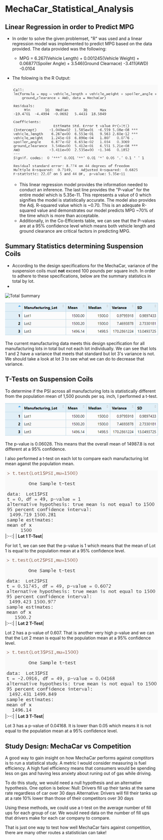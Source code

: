 # MechaCar_Statistical_Analysis
## Linear Regression in order to Predict MPG
   * In order to solve the given problemset, "R" was used and a linear regression model was implemented to predict MPG based on the data provided. The data provided was the following:
      * MPG = 6.267(Vehicle Length) + 0.001245(Vehicle Weight) + 0.06877(Spoiler Angle) + 3.546(Ground Clearnace) -3.411(AWD) -0.0104
    
   * The folowing is the R Output:

      ![R Output](Resources/MGP_LIN_regression_output.png)

      * This linear regression model provides the information needed to conduct an inference. The last line provides the "P-value" for the entire model which is 5.35e-11. This represents a value of 0 which signifies the model is statistically accurate. The model also provides the Adj. R-squared value which is ~0.70. This is an adequate R-squared value and demonstrates our model predicts MPG ~70% of the time which is more than acceptable.
      * Additionally, in the Co-Efficients table, we can see that the P-values are at a 95% confidence level which means both vehicle length and ground clearance are critical factors in predicting MPG. 
      
## Summary Statistics determining Suspension Coils
   * According to the design specifications for the MechaCar, variance of the suspension coils must **not** exceed 100 pounds per square inch. In order to adhere to these specifications, below are the summary statistics in total  by lot.
   * 
![Total Summary](Resourcesn/Summary_Table.png)

![Lot Summary](Resources/Lot_Summary.png)

The current manufacturing data meets this design specification for all manufacturing lots in total but not each lot individually. We can see that lots 1 and 2 have a variance that meets that standard but lot 3's variance is not. We should take a look at lot 3 to see what we can do to decrease that variance.

## T-Tests on Suspension Coils
To determine if the PSI across all manufacturing lots is statistically different from the population mean of 1,500 pounds per sq. inch, I performed a t-test.

![Overall T-Test](https://github.com/rmward17/MechaCar_Statistical_Analysis/blob/main/Lot_Summary.png)

The p-value is 0.06028. This means that the overall mean of 14987.8 is not different at a 95% confidence. 

I also performed a t-test on each lot to compare each manufacturing lot mean aganst the population mean.

![Lot 1 T-Test](https://github.com/rmward17/MechaCar_Statistical_Analysis/blob/main/Lot1_test.png)
|:--:|
| <b>Lot 1 T-Test</b>|

For lot 1, we can see that the p-value is 1 which means that the mean of Lot 1 is equal to the population mean at a 95% confidence level.

![Lot 2 T-Test](https://github.com/rmward17/MechaCar_Statistical_Analysis/blob/main/Lot2_test.png)
|:--:|
| <b>Lot 2 T-Test</b>|

Lot 2 has a p-value of 0.607. That is another very high p-value and we can that the Lot 2 mean is equal to the population mean at a 95% confidence level.

![Lot 3 T-Test](https://github.com/rmward17/MechaCar_Statistical_Analysis/blob/main/Lot3_test.png)
|:--:|
| <b>Lot 3 T-Test</b>|

Lot 3 has a p-value of 0.04168. It is lower than 0.05 which means it is not equal to the population mean at a 95% confidence level.

## Study Design: MechaCar vs Competition
A good way to gain insight on how MechaCar performs against comptitors is to run a statistical study. A metric I would consider measuring is fuel efficiency. A high fuel efficiency means that consumers would be spending less on gas and having less anxiety about runing out of gas while driving. 

To do this study, we would need a null hypothesis and an alternative hypothesis. One option is below:
Null: Drivers fill up their tanks at the same rate regardless of car over 30 days
Alternative: Drivers will fill their tanks up at a rate 10% lower than those of their competitors over 30 days

Using these methods, we could use a t-test on the average number of fill ups for each group of car. We would need data on the number of fill ups that drivers make for each car company to compare.

That is just one way to test how well MechaCar fairs against competition, there are many other routes a statistician can take!
